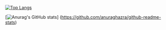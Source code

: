 [![Top Langs](https://github-readme-stats.vercel.app/api/top-langs/?username=taisei-13046
)](https://github.com/anuraghazra/github-readme-stats)

[![Anurag's GitHub stats](https://github-readme-stats.vercel.app/api?username=taisei-13046)]
(https://github.com/anuraghazra/github-readme-stats)
